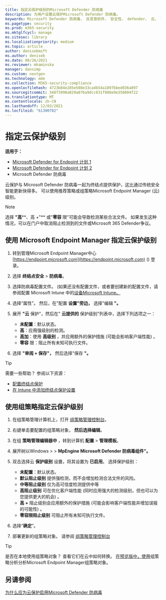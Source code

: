 ```yaml
---
title: 指定云保护级别的Microsoft Defender 防病毒
description: 为用户设置云保护Microsoft Defender 防病毒。
keywords: Microsoft Defender 防病毒， 反恶意软件， 安全性， defender， 云， 攻击性， 保护级别
ms.pagetype: security
ms.prod: m365-security
ms.mktglfcycl: manage
ms.sitesec: library
ms.localizationpriority: medium
ms.topic: article
author: denisebmsft
ms.author: deniseb
ms.date: 08/26/2021
ms.reviewer: mkaminska
manager: dansimp
ms.custom: nextgen
ms.technology: mde
ms.collection: M365-security-compliance
ms.openlocfilehash: 4723b84e285e508e33ca4b54a1897bbed036a897
ms.sourcegitcommit: 348f3998a029a876a9dcc031f808e9e350804f22
ms.translationtype: MT
ms.contentlocale: zh-CN
ms.lasthandoff: 12/03/2021
ms.locfileid: "61300702"
---
```

# <a name="specify-the-cloud-protection-level"></a>指定云保护级别

**适用于：**

- [Microsoft Defender for Endpoint 计划 1](https://go.microsoft.com/fwlink/?linkid=2154037)
- [Microsoft Defender for Endpoint 计划 2](https://go.microsoft.com/fwlink/?linkid=2154037)
- Microsoft Defender 防病毒

云保护与 Microsoft Defender 防病毒一起为终结点提供保护，这比通过传统安全智能更新快得多。 可以使用推荐策略或组策略Microsoft Endpoint Manager (云) 级别。

> [!NOTE]
> 选择 **"高****、高 +"** 或"**零容** 限"可能会导致检测某些合法文件。 如果发生这种情况，可以在门户中取消阻止检测到的文件或Microsoft 365 Defender争议。

## <a name="use-microsoft-endpoint-manager-to-specify-the-level-of-cloud-protection"></a>使用 Microsoft Endpoint Manager 指定云保护级别

1. 转到管理Microsoft Endpoint Manager中心 [https://endpoint.microsoft.com](https://endpoint.microsoft.com) () 登录。

2. 选择 **终结点安全** \> **防病毒**。

3. 选择防病毒配置文件。  (如果还没有配置文件，或者要创建新的配置文件，请参阅配置 Microsoft Intune 中的[设备Microsoft Intune。](/intune/device-restrictions-configure)

4. 选择“属性”。 然后，在"配置 **设置"旁边，** 选择"编辑 **"。**

5. 展开 **"云** 保护"，然后在" **云提供的** 保护级别"列表中，选择下列选项之一：

    - **未配置**：默认状态。
    - **高**：应用强级别的检测。
    - **高加**：使用 **高级别** ，并应用额外的保护措施 (可能会影响客户端性能) 。
    - **零容** 限：阻止所有未知可执行文件。

6. 选择 **"审阅 + 保存"，** 然后选择"保存 **"。**

> [!TIP]
> 需要一些帮助？ 参阅以下资源：
>
> - [配置终结点保护](/mem/configmgr/protect/deploy-use/endpoint-protection-configure)
> - [在 Intune 中添加终结点保护设置](/mem/intune/protect/endpoint-protection-configure)

## <a name="use-group-policy-to-specify-the-level-of-cloud-protection"></a>使用组策略指定云保护级别

1. 在组策略管理计算机上，打开 [组策略管理控制台](/previous-versions/windows/it-pro/windows-server-2008-R2-and-2008/cc731212(v=ws.11))。

2. 右键单击要配置的组策略对象， **然后选择编辑**。

3. 在组 **策略管理编辑器中** ，转到计算机 **配置** \> **管理模板**。

4. 展开树以Windows  \>  \> **MpEngine Microsoft Defender 防病毒组件"。**

5. 双击选择云 **保护级别** 设置，将其设置为 **已启用**。 选择保护级别：

    - **未配置**：默认状态。
    - **默认阻止级别** 提供强检测，而不会增加检测合法文件的风险。
    - **中等阻止级别** 仅为高可信度检测提供中等
    - **高阻止级别** 可在优化客户端性能 (同时应用强大的检测级别，但也可以为您提供更大的机会) 。
    - **高 +** 阻止级别会应用额外的保护措施 (可能会影响客户端性能并增加误报的可能性) 。
    - **零容限阻止级别** 可阻止所有未知可执行文件。

6. 选择“**确定**”。

7. 部署更新的组策略对象。 请参阅 [组策略管理控制台](/windows/win32/srvnodes/group-policy)

> [!TIP]
> 是否在本地使用组策略对象？ 查看它们在云中如何转换。 [在预览版中，使用](/mem/intune/configuration/group-policy-analytics)组策略分析分析Microsoft Endpoint Manager组策略对象。
  
## <a name="see-also"></a>另请参阅

[为什么应为云保护启用Microsoft Defender 防病毒](why-cloud-protection-should-be-on-mdav.md)
